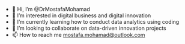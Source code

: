 - 👋 Hi, I’m @DrMostafaMohamad
- 👀 I’m interested in digital business and digital innovation
- 🌱 I’m currently learning how to conduct data analytics using coding
- 💞️ I’m looking to collaborate on data-driven innovation projects
- 📫 How to reach me mostafa.mohamad@outlook.com

<!---
DrMostafaMohamad/DrMostafaMohamad is a ✨ special ✨ repository because its `README.md` (this file) appears on your GitHub profile.
You can click the Preview link to take a look at your changes.
--->
